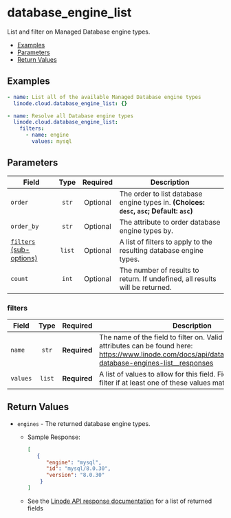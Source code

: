 # database_engine_list

List and filter on Managed Database engine types.

- [Examples](#examples)
- [Parameters](#parameters)
- [Return Values](#return-values)

## Examples

```yaml
- name: List all of the available Managed Database engine types
  linode.cloud.database_engine_list: {}
```

```yaml
- name: Resolve all Database engine types
  linode.cloud.database_engine_list:
    filters:
      - name: engine
        values: mysql
```


## Parameters

| Field     | Type | Required | Description                                                                  |
|-----------|------|----------|------------------------------------------------------------------------------|
| `order` | <center>`str`</center> | <center>Optional</center> | The order to list database engine types in.  **(Choices: `desc`, `asc`; Default: `asc`)** |
| `order_by` | <center>`str`</center> | <center>Optional</center> | The attribute to order database engine types by.   |
| [`filters` (sub-options)](#filters) | <center>`list`</center> | <center>Optional</center> | A list of filters to apply to the resulting database engine types.   |
| `count` | <center>`int`</center> | <center>Optional</center> | The number of results to return. If undefined, all results will be returned.   |

### filters

| Field     | Type | Required | Description                                                                  |
|-----------|------|----------|------------------------------------------------------------------------------|
| `name` | <center>`str`</center> | <center>**Required**</center> | The name of the field to filter on. Valid filterable attributes can be found here: https://www.linode.com/docs/api/databases/#managed-database-engines-list__responses   |
| `values` | <center>`list`</center> | <center>**Required**</center> | A list of values to allow for this field. Fields will pass this filter if at least one of these values matches.   |

## Return Values

- `engines` - The returned database engine types.

    - Sample Response:
        ```json
        [
           {
              "engine": "mysql",
              "id": "mysql/8.0.30",
              "version": "8.0.30"
            }
        ]
        ```
    - See the [Linode API response documentation](https://www.linode.com/docs/api/databases/#managed-database-engines-list__response-samples) for a list of returned fields


